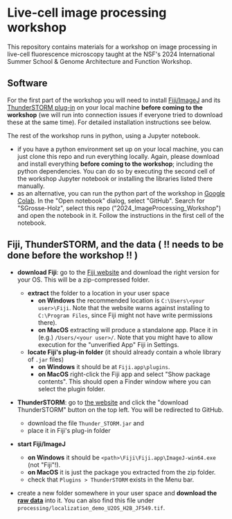 Live-cell image processing workshop
===================================

This repository contains materials for a workshop on image processing in live-cell fluorescence microscopy taught at the NSF's 2024 International Summer School & Genome Architecture and Function Workshop.

Software
--------
For the first part of the workshop you will need to install [Fiji/ImageJ](https://imagej.net/software/fiji/downloads) and its [ThunderSTORM plug-in](https://zitmen.github.io/thunderstorm/) on your local machine **before coming to the workshop** (we will run into connection issues if everyone tried to download these at the same time). For detailed installation instructions see below.

The rest of the workshop runs in python, using a Jupyter notebook.
+ if you have a python environment set up on your local machine, you can just clone this repo and run everything locally. Again, please download and install everything **before coming to the workshop**; including the python dependencies. You can do so by executing the second cell of the workshop Jupyter notebook or installing the libraries listed there manually.
+ as an alternative, you can run the python part of the workshop in [Google Colab](https://colab.research.google.com/). In the "Open notebook" dialog, select "GitHub". Search for "SGrosse-Holz", select this repo ("2024_ImageProcessing_Workshop") and open the notebook in it. Follow the instructions in the first cell of the notebook.

Fiji, ThunderSTORM, and the data ( !! needs to be done before the workshop !! )
-------------------------------------------------------------------------------
+ **download Fiji**: go to the [Fiji website](https://imagej.net/software/fiji/downloads) and download the right version for your OS. This will be a zip-compressed folder.
  - **extract** the folder to a location in your user space
    + **on Windows** the recommended location is `C:\Users\<your user>\Fiji`. Note that the website warns against installing to `C:\Program Files`, since Fiji might not have write permissions there).
    + **on MacOS** extracting will produce a standalone app. Place it in (e.g.) `/Users/<your user>/`. Note that you might have to allow execution for the "unverified App" Fiji in Settings.
  - **locate Fiji's plug-in folder** (it should already contain a whole library of `.jar` files)
    + **on Windows** it should be at `Fiji.app\plugins`.
    + **on MacOS** right-click the Fiji app and select "Show package contents". This should open a Finder window where you can select the plugin folder.

+ **ThunderSTORM**: go to [the website](https://zitmen.github.io/thunderstorm/) and click the "download ThunderSTORM" button on the top left. You will be redirected to GitHub.
  - download the file `Thunder_STORM.jar` and
  - place it in Fiji's plug-in folder

+ **start Fiji/ImageJ**
  - **on Windows** it should be `<path>\Fiji\Fiji.app\ImageJ-win64.exe` (not "Fiji"!).
  - **on MacOS** it is just the package you extracted from the zip folder.
  - check that `Plugins > ThunderSTORM` exists in the Menu bar.

+ create a new folder somewhere in your user space and **download the [raw data](https://github.com/SGrosse-Holz/2024_ImageProcessing_Workshop/raw/main/processing/localization_demo_U2OS_H2B_JF549.tif)** into it. You can also find this file under `processing/localization_demo_U2OS_H2B_JF549.tif`.
